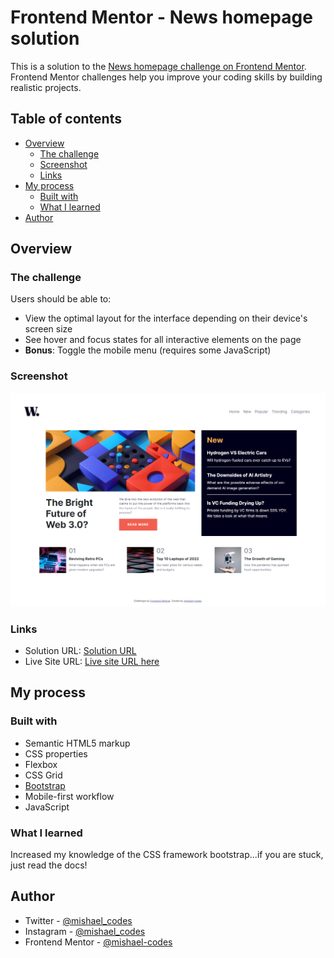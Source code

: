 # Frontend Mentor - News homepage solution

This is a solution to the [News homepage challenge on Frontend Mentor](https://www.frontendmentor.io/challenges/news-homepage-H6SWTa1MFl). Frontend Mentor challenges help you improve your coding skills by building realistic projects. 

## Table of contents

- [Overview](#overview)
  - [The challenge](#the-challenge)
  - [Screenshot](#screenshot)
  - [Links](#links)
- [My process](#my-process)
  - [Built with](#built-with)
  - [What I learned](#what-i-learned)
- [Author](#author)

## Overview

### The challenge

Users should be able to:

- View the optimal layout for the interface depending on their device's screen size
- See hover and focus states for all interactive elements on the page
- **Bonus**: Toggle the mobile menu (requires some JavaScript)

### Screenshot

![](assets/images/screenshot-desktop.png)

### Links

- Solution URL: [Solution URL](https://github.com/mishael-codes/news-homepage-main)
- Live Site URL: [Live site URL here](https://mishael-codes.github.io/news-homepage-main/)

## My process

### Built with

- Semantic HTML5 markup
- CSS properties
- Flexbox
- CSS Grid
- [Bootstrap](https://getbootstrap.com)
- Mobile-first workflow
- JavaScript

### What I learned

Increased my knowledge of the CSS framework bootstrap...if you are stuck, just read the docs!

## Author

- Twitter - [@mishael_codes](https://www.twitter.com/mishael_codes)
- Instagram - [@mishael_codes](https://www.instagram.com/mishael_codes)
- Frontend Mentor - [@mishael-codes](https://www.frontendmentor.io/profile/mishael-codes)
